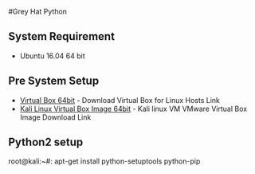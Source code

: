 #Grey Hat Python

## System Requirement
- Ubuntu 16.04 64 bit

## Pre System Setup
- [Virtual Box 64bit](https://download.virtualbox.org/virtualbox/6.0.8/virtualbox-6.0_6.0.8-130520~Ubuntu~xenial_amd64.deb) - Download Virtual Box for Linux Hosts Link
- [Kali Linux Virtual Box Image 64bit](https://images.offensive-security.com/virtual-images/kali-linux-2019.2-vbox-amd64.ova) - Kali linux VM VMware Virtual Box Image Download Link

## Python2 setup
root@kali:~#: apt-get install python-setuptools python-pip


